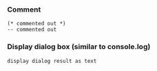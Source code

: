 
### Comment
```osascript
(* commented out *)
-- commented out
```

### Display dialog box (similar to console.log)
```
display dialog result as text
```

